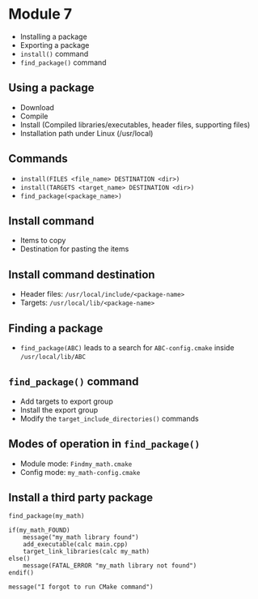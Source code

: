 # Module 7

- Installing a package
- Exporting a package
- ```install()``` command
- ```find_package()``` command

## Using a package

- Download
- Compile
- Install (Compiled libraries/executables, header files, supporting files)
- Installation path under Linux (/usr/local)

## Commands

- ```install(FILES <file_name> DESTINATION <dir>)```
- ```install(TARGETS <target_name> DESTINATION <dir>)```
- ```find_package(<package_name>)```

## Install command

- Items to copy
- Destination for pasting the items

## Install command destination

- Header files: ```/usr/local/include/<package-name>```
- Targets: ```/usr/local/lib/<package-name>```

## Finding a package

- ```find_package(ABC)``` leads to a search for ```ABC-config.cmake``` inside ```/usr/local/lib/ABC```

## ```find_package()``` command

- Add targets to export group
- Install the export group
- Modify the ```target_include_directories()``` commands

## Modes of operation in ```find_package()```

- Module mode: ```Findmy_math.cmake```
- Config mode: ```my_math-config.cmake```

## Install a third party package

```
find_package(my_math)

if(my_math_FOUND)
    message("my_math library found")
    add_executable(calc main.cpp)
    target_link_libraries(calc my_math)
else()
    message(FATAL_ERROR "my_math library not found")
endif()

message("I forgot to run CMake command")
```
